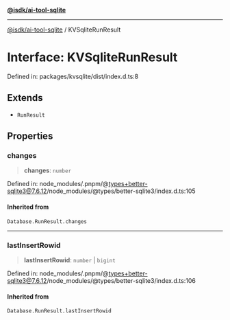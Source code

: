 [**@isdk/ai-tool-sqlite**](../README.md)

***

[@isdk/ai-tool-sqlite](../globals.md) / KVSqliteRunResult

# Interface: KVSqliteRunResult

Defined in: packages/kvsqlite/dist/index.d.ts:8

## Extends

- `RunResult`

## Properties

### changes

> **changes**: `number`

Defined in: node\_modules/.pnpm/@types+better-sqlite3@7.6.12/node\_modules/@types/better-sqlite3/index.d.ts:105

#### Inherited from

`Database.RunResult.changes`

***

### lastInsertRowid

> **lastInsertRowid**: `number` \| `bigint`

Defined in: node\_modules/.pnpm/@types+better-sqlite3@7.6.12/node\_modules/@types/better-sqlite3/index.d.ts:106

#### Inherited from

`Database.RunResult.lastInsertRowid`

